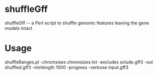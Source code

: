 shuffleGff
=============

shuffleGff -- a Perl script to shuffle genomic features leaving the gene models intact

Usage
===
   
   shuffleRanges.pl -chromsises chromsizes.txt -excludes xclude.gff3 -out shuffled.gff3  -minlength 1000 
   -progress -verbose input.gff3

